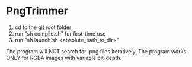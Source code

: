 PngTrimmer
==========

1. cd to the git root folder
2. run "sh compile.sh" for first-time use
3. run "sh launch.sh <absolute_path_to_dir>"

The program will NOT search for .png files iteratively.
The program works ONLY for RGBA images with variable bit-depth.
